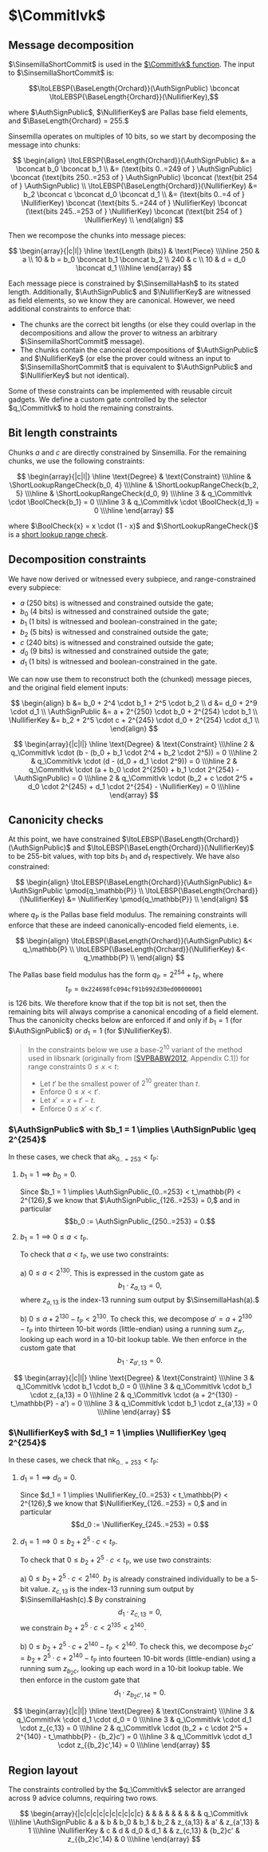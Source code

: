 # $\CommitIvk$

## Message decomposition

$\SinsemillaShortCommit$ is used in the
[$\CommitIvk$ function](https://zips.z.cash/protocol/protocol.pdf#concretesinsemillacommit).
The input to $\SinsemillaShortCommit$ is:

$$\ItoLEBSP{\BaseLength{Orchard}}(\AuthSignPublic) \bconcat \ItoLEBSP{\BaseLength{Orchard}}(\NullifierKey),$$

where $\AuthSignPublic$, $\NullifierKey$ are Pallas base field elements, and $\BaseLength{Orchard} = 255.$

Sinsemilla operates on multiples of 10 bits, so we start by decomposing the message into
chunks:

$$
\begin{align}
\ItoLEBSP{\BaseLength{Orchard}}(\AuthSignPublic) &= a \bconcat b_0 \bconcat b_1 \\
  &= (\text{bits 0..=249 of } \AuthSignPublic) \bconcat
     (\text{bits 250..=253 of } \AuthSignPublic) \bconcat
     (\text{bit 254 of } \AuthSignPublic)  \\
\ItoLEBSP{\BaseLength{Orchard}}(\NullifierKey) &= b_2 \bconcat c \bconcat d_0 \bconcat d_1 \\
  &= (\text{bits 0..=4 of } \NullifierKey) \bconcat
     (\text{bits 5..=244 of } \NullifierKey) \bconcat
     (\text{bits 245..=253 of } \NullifierKey) \bconcat
     (\text{bit 254 of } \NullifierKey) \\
\end{align}
$$

Then we recompose the chunks into message pieces:

$$
\begin{array}{|c|l|}
\hline
\text{Length (bits)} & \text{Piece} \\\hline
250 & a \\
10  & b = b_0 \bconcat b_1 \bconcat b_2 \\
240 & c \\
10  & d = d_0 \bconcat d_1 \\\hline
\end{array}
$$

Each message piece is constrained by $\SinsemillaHash$ to its stated length. Additionally,
$\AuthSignPublic$ and $\NullifierKey$ are witnessed as field elements, so we know they are
canonical. However, we need additional constraints to enforce that:

- The chunks are the correct bit lengths (or else they could overlap in the decompositions
  and allow the prover to witness an arbitrary $\SinsemillaShortCommit$ message).
- The chunks contain the canonical decompositions of $\AuthSignPublic$ and $\NullifierKey$
  (or else the prover could witness an input to $\SinsemillaShortCommit$ that is
  equivalent to $\AuthSignPublic$ and $\NullifierKey$ but not identical).

Some of these constraints can be implemented with reusable circuit gadgets. We define a
custom gate controlled by the selector $q_\CommitIvk$ to hold the remaining constraints.

## Bit length constraints

Chunks $a$ and $c$ are directly constrained by Sinsemilla. For the remaining chunks, we
use the following constraints:

$$
\begin{array}{|c|l|}
\hline
\text{Degree} & \text{Constraint} \\\hline
  & \ShortLookupRangeCheck{b_0, 4} \\\hline
  & \ShortLookupRangeCheck{b_2, 5} \\\hline
  & \ShortLookupRangeCheck{d_0, 9} \\\hline
3 & q_\CommitIvk \cdot \BoolCheck{b_1} = 0 \\\hline
3 & q_\CommitIvk \cdot \BoolCheck{d_1} = 0 \\\hline
\end{array}
$$

where $\BoolCheck{x} = x \cdot (1 - x)$ and $\ShortLookupRangeCheck{}$ is a
[short lookup range check](../decomposition.md#short-range-check).

## Decomposition constraints

We have now derived or witnessed every subpiece, and range-constrained every subpiece:
- $a$ ($250$ bits) is witnessed and constrained outside the gate;
- $b_0$ ($4$ bits) is witnessed and constrained outside the gate;
- $b_1$ ($1$ bits) is witnessed and boolean-constrained in the gate;
- $b_2$ ($5$ bits) is witnessed and constrained outside the gate;
- $c$ ($240$ bits) is witnessed and constrained outside the gate;
- $d_0$ ($9$ bits) is witnessed and constrained outside the gate;
- $d_1$ ($1$ bits) is witnessed and boolean-constrained in the gate.

We can now use them to reconstruct both the (chunked) message pieces, and the original
field element inputs:

$$
\begin{align}
b &= b_0 + 2^4 \cdot b_1 + 2^5 \cdot b_2 \\
d &= d_0 + 2^9 \cdot d_1 \\
\AuthSignPublic &= a + 2^{250} \cdot b_0 + 2^{254} \cdot b_1 \\
\NullifierKey &= b_2 + 2^5 \cdot c + 2^{245} \cdot d_0 + 2^{254} \cdot d_1 \\
\end{align}
$$

$$
\begin{array}{|c|l|}
\hline
\text{Degree} & \text{Constraint} \\\hline
2 & q_\CommitIvk \cdot (b - (b_0 + b_1 \cdot 2^4 + b_2 \cdot 2^5)) = 0 \\\hline
2 & q_\CommitIvk \cdot (d - (d_0 + d_1 \cdot 2^9)) = 0 \\\hline
2 & q_\CommitIvk \cdot (a + b_0 \cdot 2^{250} + b_1 \cdot 2^{254} - \AuthSignPublic) = 0 \\\hline
2 & q_\CommitIvk \cdot (b_2 + c \cdot 2^5 + d_0 \cdot 2^{245} + d_1 \cdot 2^{254} - \NullifierKey) = 0 \\\hline
\end{array}
$$

## Canonicity checks

At this point, we have constrained $\ItoLEBSP{\BaseLength{Orchard}}(\AuthSignPublic)$ and
$\ItoLEBSP{\BaseLength{Orchard}}(\NullifierKey)$ to be 255-bit values, with top bits $b_1$
and $d_1$ respectively. We have also constrained:

$$
\begin{align}
\ItoLEBSP{\BaseLength{Orchard}}(\AuthSignPublic) &= \AuthSignPublic \pmod{q_\mathbb{P}} \\
\ItoLEBSP{\BaseLength{Orchard}}(\NullifierKey) &= \NullifierKey \pmod{q_\mathbb{P}} \\
\end{align}
$$

where $q_\mathbb{P}$ is the Pallas base field modulus. The remaining constraints will
enforce that these are indeed canonically-encoded field elements, i.e.

$$
\begin{align}
\ItoLEBSP{\BaseLength{Orchard}}(\AuthSignPublic) &< q_\mathbb{P} \\
\ItoLEBSP{\BaseLength{Orchard}}(\NullifierKey) &< q_\mathbb{P} \\
\end{align}
$$

The Pallas base field modulus has the form $q_\mathbb{P} = 2^{254} + t_\mathbb{P}$, where
$$t_\mathbb{P} = \mathtt{0x224698fc094cf91b992d30ed00000001}$$
is 126 bits. We therefore know that if the top bit is not set, then the remaining bits
will always comprise a canonical encoding of a field element. Thus the canonicity checks
below are enforced if and only if $b_1 = 1$ (for $\AuthSignPublic$) or $d_1 = 1$ (for
$\NullifierKey$).

> In the constraints below we use a base-$2^{10}$ variant of the method used in libsnark
> (originally from [[SVPBABW2012](https://eprint.iacr.org/2012/598.pdf), Appendix C.1]) for
> range constraints $0 \leq x < t$:
>
> - Let $t'$ be the smallest power of $2^{10}$ greater than $t$.
> - Enforce $0 \leq x < t'$.
> - Let $x' = x + t' - t$.
> - Enforce $0 \leq x' < t'$.

### $\AuthSignPublic$ with $b_1 = 1 \implies \AuthSignPublic \geq 2^{254}$ <a name="canonicity-ak">

In these cases, we check that $\textsf{ak}_{0..=253} < t_\mathbb{P}$:

1. $b_1 = 1 \implies b_0 = 0.$

   Since $b_1 = 1 \implies \AuthSignPublic_{0..=253} < t_\mathbb{P} < 2^{126},$ we know that
   $\AuthSignPublic_{126..=253} = 0,$ and in particular
   $$b_0 := \AuthSignPublic_{250..=253} = 0.$$

2. $b_1 = 1 \implies 0 \leq a < t_\mathbb{P}.$

   To check that $a < t_\mathbb{P}$, we use two constraints:

    a) $0 \leq a < 2^{130}$. This is expressed in the custom gate as
       $$b_1 \cdot z_{a,13} = 0,$$
       where $z_{a,13}$ is the index-13 running sum output by $\SinsemillaHash(a).$

    b) $0 \leq a + 2^{130} - t_\mathbb{P} < 2^{130}$. To check this, we decompose
       $a' = a + 2^{130} - t_\mathbb{P}$ into thirteen 10-bit words (little-endian) using
       a running sum $z_{a'}$, looking up each word in a $10$-bit lookup table. We then
       enforce in the custom gate that
       $$b_1 \cdot z_{a',13} = 0.$$

$$
\begin{array}{|c|l|}
\hline
\text{Degree} & \text{Constraint} \\\hline
3 & q_\CommitIvk \cdot b_1 \cdot b_0 = 0 \\\hline
3 & q_\CommitIvk \cdot b_1 \cdot z_{a,13} = 0 \\\hline
2 & q_\CommitIvk \cdot (a + 2^{130} - t_\mathbb{P} - a') = 0 \\\hline
3 & q_\CommitIvk \cdot b_1 \cdot z_{a',13} = 0 \\\hline
\end{array}
$$

### $\NullifierKey$ with $d_1 = 1 \implies \NullifierKey \geq 2^{254}$ <a name="canonicity-nk">

In these cases, we check that $\textsf{nk}_{0..=253} < t_\mathbb{P}$:

1. $d_1 = 1 \implies d_0 = 0.$

   Since $d_1 = 1 \implies \NullifierKey_{0..=253} < t_\mathbb{P} < 2^{126},$ we know that $\NullifierKey_{126..=253} = 0,$ and in particular $$d_0 := \NullifierKey_{245..=253} = 0.$$

2. $d_1 = 1 \implies 0 \leq b_2 + 2^5 \cdot c < t_\mathbb{P}.$

   To check that $0 \leq b_2 + 2^5 \cdot c < t_\mathbb{P}$, we use two constraints:

    a) $0 \leq b_2 + 2^5 \cdot c < 2^{140}$. $b_2$ is already constrained individually to
       be a $5$-bit value. $z_{c,13}$ is the index-13 running sum output by
       $\SinsemillaHash(c).$ By constraining $$d_1 \cdot z_{c,13} = 0,$$ we constrain
       $b_2 + 2^5 \cdot c < 2^{135} < 2^{140}.$

    b) $0 \leq b_2 + 2^5 \cdot c + 2^{140} - t_\mathbb{P} < 2^{140}$. To check this, we
       decompose ${b_2}c' = b_2 + 2^5 \cdot c + 2^{140} - t_\mathbb{P}$ into fourteen
       10-bit words (little-endian) using a running sum $z_{{b_2}c}$, looking up each
       word in a $10$-bit lookup table. We then enforce in the custom gate that
       $$d_1 \cdot z_{{b_2}c',14} = 0.$$

$$
\begin{array}{|c|l|}
\hline
\text{Degree} & \text{Constraint} \\\hline
3 & q_\CommitIvk \cdot d_1 \cdot d_0 = 0 \\\hline
3 & q_\CommitIvk \cdot d_1 \cdot z_{c,13} = 0 \\\hline
2 & q_\CommitIvk \cdot (b_2 + c \cdot 2^5 + 2^{140} - t_\mathbb{P} - {b_2}c') = 0 \\\hline
3 & q_\CommitIvk \cdot d_1 \cdot z_{{b_2}c',14} = 0 \\\hline
\end{array}
$$

## Region layout

The constraints controlled by the $q_\CommitIvk$ selector are arranged across 9
advice columns, requiring two rows.

$$
\begin{array}{|c|c|c|c|c|c|c|c|c|c}
                &   &   &     &     &     &          &         &                & q_\CommitIvk \\\hline
\AuthSignPublic & a & b & b_0 & b_1 & b_2 & z_{a,13} & a'      & z_{a',13}      & 1 \\\hline
\NullifierKey   & c & d & d_0 & d_1 &     & z_{c,13} & {b_2}c' & z_{{b_2}c',14} & 0 \\\hline
\end{array}
$$
